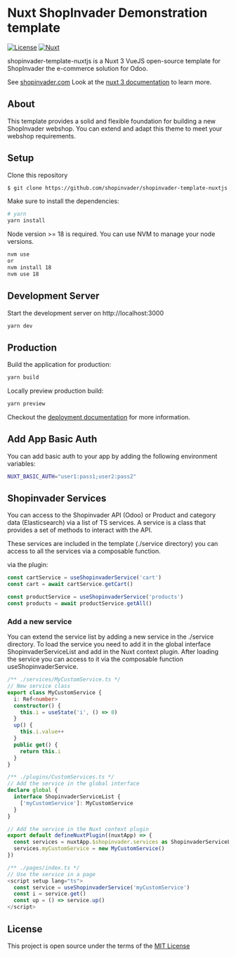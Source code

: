 # Nuxt ShopInvader Demonstration template

[![License][license-src]][license-href]
[![Nuxt][nuxt-src]][nuxt-href]

shopinvader-template-nuxtjs is a Nuxt 3 VueJS open-source template for ShopInvader the
e-commerce solution for Odoo.

See [shopinvader.com](https://shopinvader.com)
Look at the [nuxt 3 documentation](https://v3.nuxtjs.org) to learn more.

## About

This template provides a solid and flexible foundation for building a new
ShopInvader webshop. You can extend and adapt this theme to meet your webshop requirements.

## Setup

Clone this repository

```bash
$ git clone https://github.com/shopinvader/shopinvader-template-nuxtjs.git YOUR_SITE_NAME
```

Make sure to install the dependencies:

```bash
# yarn
yarn install

```

Node version >= 18 is required.
You can use NVM to manage your node versions.

```bash
nvm use
or
nvm install 18
nvm use 18

```
## Development Server

Start the development server on http://localhost:3000

```bash
yarn dev
```

## Production

Build the application for production:

```bash
yarn build
```

Locally preview production build:

```bash
yarn preview
```
Checkout the [deployment documentation](https://v3.nuxtjs.org/guide/deploy/presets) for more information.

## Add App Basic Auth

You can add basic auth to your app by adding the following environment variables:

```bash
NUXT_BASIC_AUTH="user1:pass1;user2:pass2"
```

## Shopinvader Services

You can access to the Shopinvader API (Odoo) or Product and category data (Elasticsearch) via a list of TS services.
A service is a class that provides a set of methods to interact with the API.

These services are included in the template (./service directory) you can access to all the services via a composable function.

via the plugin:

```ts
const cartService = useShopinvaderService('cart')
const cart = await cartService.getCart()

const productService = useShopinvaderService('products')
const products = await productService.getAll()
```

### Add a new service

You can extend the service list by adding a new service in the ./service directory.
To load the service you need to add it in the global interface ShopinvaderServiceList
and add in the Nuxt context plugin.
After loading the service you can access to it via the composable function useShopinvaderService.

```ts
/** ./services/MyCustomService.ts */
// New service class
export class MyCustomService {
  i: Ref<number>
  constructor() {
    this.i = useState('i', () => 0)
  }
  up() {
    this.i.value++
  }
  public get() {
    return this.i
  }
}

/** ./plugins/CustomServices.ts */
// Add the service in the global interface
declare global {
  interface ShopinvaderServiceList {
    ['myCustomService']: MyCustomService
  }
}

// Add the service in the Nuxt context plugin
export default defineNuxtPlugin((nuxtApp) => {
  const services = nuxtApp.$shopinvader.services as ShopinvaderServiceList
  services.myCustomService = new MyCustomService()
})

/** ./pages/index.ts */
// Use the service in a page
<script setup lang="ts">
  const service = useShopinvaderService('myCustomService')
  const i = service.get()
  const up = () => service.up()
</script>
```

## License

This project is open source under the terms of the [MIT License](./LICENSE)

<!-- Badges -->

[nuxt-src]: https://img.shields.io/badge/Nuxt-18181B?&logo=nuxt.js
[nuxt-href]: https://nuxt.com
[license-src]: https://img.shields.io/github/license/nuxt-themes/docus.svg?style=flat&colorA=002438&colorB=28CF8D
[license-href]: https://github.com/nuxt-themes/docus/blob/main/LICENSE
